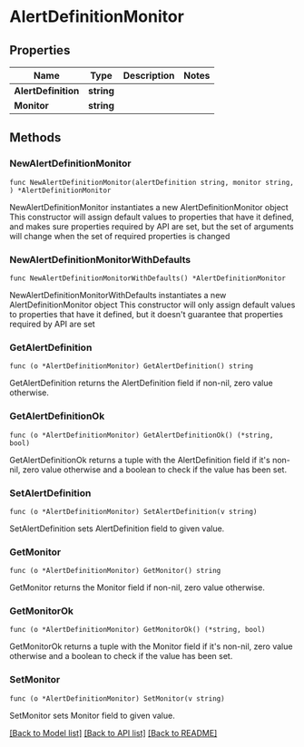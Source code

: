 # AlertDefinitionMonitor

## Properties

Name | Type | Description | Notes
------------ | ------------- | ------------- | -------------
**AlertDefinition** | **string** |  | 
**Monitor** | **string** |  | 

## Methods

### NewAlertDefinitionMonitor

`func NewAlertDefinitionMonitor(alertDefinition string, monitor string, ) *AlertDefinitionMonitor`

NewAlertDefinitionMonitor instantiates a new AlertDefinitionMonitor object
This constructor will assign default values to properties that have it defined,
and makes sure properties required by API are set, but the set of arguments
will change when the set of required properties is changed

### NewAlertDefinitionMonitorWithDefaults

`func NewAlertDefinitionMonitorWithDefaults() *AlertDefinitionMonitor`

NewAlertDefinitionMonitorWithDefaults instantiates a new AlertDefinitionMonitor object
This constructor will only assign default values to properties that have it defined,
but it doesn't guarantee that properties required by API are set

### GetAlertDefinition

`func (o *AlertDefinitionMonitor) GetAlertDefinition() string`

GetAlertDefinition returns the AlertDefinition field if non-nil, zero value otherwise.

### GetAlertDefinitionOk

`func (o *AlertDefinitionMonitor) GetAlertDefinitionOk() (*string, bool)`

GetAlertDefinitionOk returns a tuple with the AlertDefinition field if it's non-nil, zero value otherwise
and a boolean to check if the value has been set.

### SetAlertDefinition

`func (o *AlertDefinitionMonitor) SetAlertDefinition(v string)`

SetAlertDefinition sets AlertDefinition field to given value.


### GetMonitor

`func (o *AlertDefinitionMonitor) GetMonitor() string`

GetMonitor returns the Monitor field if non-nil, zero value otherwise.

### GetMonitorOk

`func (o *AlertDefinitionMonitor) GetMonitorOk() (*string, bool)`

GetMonitorOk returns a tuple with the Monitor field if it's non-nil, zero value otherwise
and a boolean to check if the value has been set.

### SetMonitor

`func (o *AlertDefinitionMonitor) SetMonitor(v string)`

SetMonitor sets Monitor field to given value.



[[Back to Model list]](../README.md#documentation-for-models) [[Back to API list]](../README.md#documentation-for-api-endpoints) [[Back to README]](../README.md)


